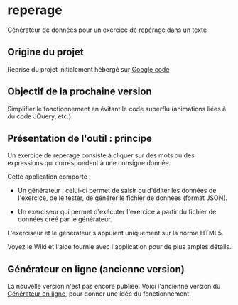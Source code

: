 # reperage
Générateur de données pour un exercice de repérage dans un texte

## Origine du projet
Reprise du projet initialement hébergé sur [Google code](https://code.google.com/archive/p/reperage/)

## Objectif de la prochaine version
Simplifier le fonctionnement en évitant le code superflu (animations liées à du code JQuery, etc.)

## Présentation de l'outil : principe

Un exercice de repérage consiste à cliquer sur des mots ou des expressions qui correspondent à une consigne donnée.

Cette application comporte :

+ Un générateur : celui-ci permet de saisir ou d'éditer les données de l'exercice, de le tester, de générer le fichier de données (format JSON).
    
+ Un exerciseur qui permet d'exécuter l'exercice à partir du fichier de données créé par le générateur.

L'exerciseur et le générateur s'appuient uniquement sur la norme HTML5.

Voyez le Wiki et l'aide fournie avec l'application pour de plus amples détails.

## Générateur en ligne (ancienne version)

La nouvelle version n'est pas encore publiée. Voici l'ancienne version du [Générateur en ligne](http://jreperage.free.fr/), pour donner une idée du fonctionnement.

